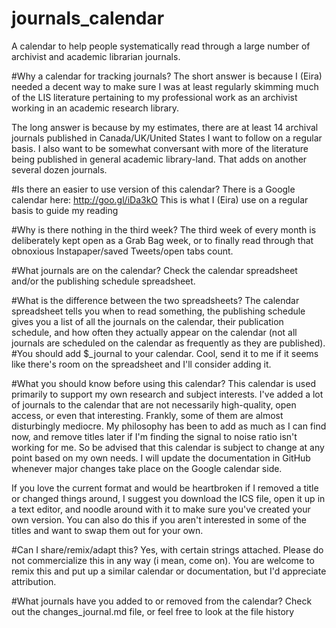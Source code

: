journals_calendar
=================

A calendar to help people systematically read through a large number of archivist and academic librarian journals.

#Why a calendar for tracking journals?
The short answer is because I (Eira) needed a decent way to make sure I was at least regularly skimming much of the LIS literature pertaining to my professional work as an archivist working in an academic research library.

The long answer is because by my estimates, there are at least 14 archival journals published in Canada/UK/United States I want to follow on a regular basis. I also want to be somewhat conversant with more of the literature being published in general academic library-land. That adds on another several dozen journals.

#Is there an easier to use version of this calendar?
There is a Google calendar here: http://goo.gl/iDa3kO This is what I (Eira) use on a regular basis to guide my reading

#Why is there nothing in the third week?
The third week of every month is deliberately kept open as a Grab Bag week, or to finally read through that obnoxious Instapaper/saved Tweets/open tabs count. 

#What journals are on the calendar?
Check the calendar spreadsheet and/or the publishing schedule spreadsheet.

#What is the difference between the two spreadsheets?
The calendar spreadsheet tells you when to read something, the publishing schedule gives you a list of all the journals on the calendar, their publication schedule, and how often they actually appear on the calendar (not all journals are scheduled on the calendar as frequently as they are published).
#You should add $_journal to your calendar.
Cool, send it to me if it seems like there's room on the spreadsheet and I'll consider adding it.

#What you should know before using this calendar?
This calendar is used primarily to support my own research and subject interests. I've added a lot of journals to the calendar that are not necessarily high-quality, open access, or even that interesting. Frankly, some of them are almost disturbingly mediocre. My philosophy has been to add as much as I can find now, and remove titles later if I'm finding the signal to noise ratio isn't working for me. So be advised that this calendar is subject to change at any point based on my own needs. I will update the documentation in GitHub whenever major changes take place on the Google calendar side.

If you love the current format and would be heartbroken if I removed a title or changed things around, I suggest you download the ICS file, open it up in a text editor, and noodle around with it to make sure you've created your own version. You can also do this if you aren't interested in some of the titles and want to swap them out for your own.

#Can I share/remix/adapt this?
Yes, with certain strings attached. Please do not commercialize this in any way (i mean, come on). You are welcome to remix this and put up a similar calendar or documentation, but I'd appreciate attribution. 

#What journals have you added to or removed from the calendar?
Check out the changes_journal.md file, or feel free to look at the file history